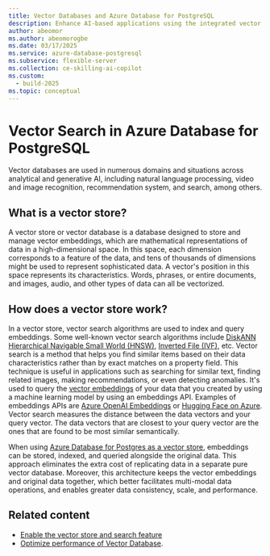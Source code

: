 ```yaml
---
title: Vector Databases and Azure Database for PostgreSQL
description: Enhance AI-based applications using the integrated vector store functionality in Azure Database for PostgreSQL
author: abeomor
ms.author: abeomorogbe
ms.date: 03/17/2025
ms.service: azure-database-postgresql
ms.subservice: flexible-server
ms.collection: ce-skilling-ai-copilot
ms.custom:
  - build-2025
ms.topic: conceptual
---
```


# Vector Search in Azure Database for PostgreSQL

Vector databases are used in numerous domains and situations across analytical and generative AI, including natural language processing, video and image recognition, recommendation system, and search, among others.

## What is a vector store?

A vector store or vector database is a database designed to store and manage vector embeddings, which are mathematical representations of data in a high-dimensional space. In this space, each dimension corresponds to a feature of the data, and tens of thousands of dimensions might be used to represent sophisticated data. A vector's position in this space represents its characteristics. Words, phrases, or entire documents, and images, audio, and other types of data can all be vectorized.

## How does a vector store work?

In a vector store, vector search algorithms are used to index and query embeddings. Some well-known vector search algorithms include [DiskANN](how-to-optimize-performance-pgvector#disk-approximate-nearest-neighbor-diskann.md) [Hierarchical Navigable Small World (HNSW)](how-to-optimize-performance-pgvector#hierarchical-navigable-small-worlds-hnsw.md), [Inverted File (IVF)](how-to-optimize-performance-pgvector#inverted-file-with-flat-compression-ivvflat.md), etc. Vector search is a method that helps you find similar items based on their data characteristics rather than by exact matches on a property field. This technique is useful in applications such as searching for similar text, finding related images, making recommendations, or even detecting anomalies. It's used to query the [vector embeddings](/azure/ai-services/openai/concepts/understand-embeddings) of your data that you created by using a machine learning model by using an embeddings API. Examples of embeddings APIs are [Azure OpenAI Embeddings](/azure/ai-services/openai/how-to/embeddings) or [Hugging Face on Azure](https://azure.microsoft.com/solutions/hugging-face-on-azure/). Vector search measures the distance between the data vectors and your query vector. The data vectors that are closest to your query vector are the ones that are found to be most similar semantically.

When using [Azure Database for Postgres as a vector store](how-to-use-pgvector.md), embeddings can be stored, indexed, and queried alongside the original data. This approach eliminates the extra cost of replicating data in a separate pure vector database. Moreover, this architecture keeps the vector embeddings and original data together, which better facilitates multi-modal data operations, and enables greater data consistency, scale, and performance.


## Related content
- [Enable the vector store and search feature](how-to-use-pgvector.md)
- [Optimize performance of Vector Database](how-to-optimize-performance-pgvector.md).
